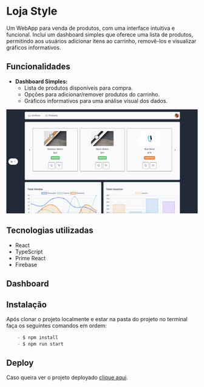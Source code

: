 # Loja Style

Um WebApp para venda de produtos, com uma interface intuitiva e funcional. Inclui um dashboard simples que oferece uma lista de produtos, permitindo aos usuários adicionar itens ao carrinho, removê-los e visualizar gráficos informativos.

## Funcionalidades

- **Dashboard Simples:**
  - Lista de produtos disponíveis para compra.
  - Opções para adicionar/remover produtos do carrinho.
  - Gráficos informativos para uma análise visual dos dados.

![Texto Alternativo](styleLoja.png)

## Tecnologias utilizadas

 - React 
 - TypeScript 
 - Prime React
 - Firebase

## Dashboard

## Instalação
Após clonar o projeto localmente e estar na pasta do projeto no terminal faça os seguintes comandos em ordem:


```js
    - $ npm install
    - $ npm run start
```

## Deploy

Caso queira ver o projeto deployado [clique aqui](https://dashboard-5872b.web.app/).

